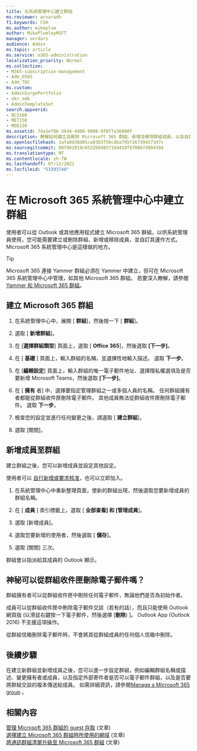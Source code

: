 ```yaml
---
title: 在系統管理中心建立群組
ms.reviewer: arvaradh
f1.keywords: CSH
ms.author: mikeplum
author: MikePlumleyMSFT
manager: serdars
audience: Admin
ms.topic: article
ms.service: o365-administration
localization_priority: Normal
ms.collection:
- M365-subscription-management
- Adm_O365
- Adm_TOC
ms.custom:
- AdminSurgePortfolio
- okr_smb
- AdminTemplateSet
search.appverid:
- BCS160
- MET150
- MOE150
ms.assetid: 74a1ef8b-3844-4d08-9980-9f8f7a36000f
description: 瞭解如何建立及刪除 Microsoft 365 群組、新增及移除群組成員，以及自訂群組的運作方式。
ms.openlocfilehash: 1afa8d38d05ca0383f56cdba795f26739457347c
ms.sourcegitcommit: 00f001019c653269d85718d410f970887d904304
ms.translationtype: MT
ms.contentlocale: zh-TW
ms.lasthandoff: 07/12/2021
ms.locfileid: "53393748"
---
```

# <a name="create-a-group-in-the-microsoft-365-admin-center"></a>在 Microsoft 365 系統管理中心中建立群組
  
使用者可以從 Outlook 或其他應用程式建立 Microsoft 365 群組，以供系統管理員使用，您可能需要建立或刪除群組、新增或移除成員，並自訂其運作方式。 Microsoft 365 系統管理中心是這樣做的地方。 

> [!TIP]
> Microsoft 365 連接 Yammer 群組必須在 Yammer 中建立，但可在 Microsoft 365 系統管理中心中管理，如其他 Microsoft 365 群組。 若要深入瞭解，請參閱[Yammer 和 Microsoft 365 群組](/yammer/manage-yammer-groups/yammer-and-office-365-groups)。 

## <a name="create-a-microsoft-365-group"></a>建立 Microsoft 365 群組

1. 在系統管理中心中，展開 [ **群組**]，然後按一下 [ **群組**]。

2. 選取 [ **新增群組**]。
  
3. 在 [**選擇群組類型**] 頁面上，選取 [ **Office 365**]，然後選取 **[下一步]**。

4. 在 [ **基礎** ] 頁面上，輸入群組的名稱，並選擇性地輸入描述。 選取 **下一步**。
    
5. 在 [**編輯設定**] 頁面上，輸入群組的唯一電子郵件地址、選擇隱私權選項及是否要新增 Microsoft Teams，然後選取 **[下一步]**。
    
6. 在 [ **擁有** 者] 中，選擇要指定管理群組之一或多個人員的名稱。 任何群組擁有者都能從群組收件匣刪除電子郵件。 其他成員無法從群組收件匣刪除電子郵件。 選取 **下一步**。
    
7. 檢查您的設定並進行任何變更之後，請選取 [ **建立群組**]。

8. 選取 [關閉]。
    
## <a name="add-members-to-the-group"></a>新增成員至群組

建立群組之後，您可以新增成員並設定其他設定。

使用者可以 [自行新增或要求核准](https://support.microsoft.com/office/2e59e19c-b872-44c8-ae84-0acc4b79c45d)，也可以立即加入。

1. 在系統管理中心中重新整理頁面，使新的群組出現，然後選取您要新增成員的群組名稱。
    
2. 在 [ **成員** ] 索引標籤上，選取 [ **全部查看] 和 [管理成員**]。

3. 選取 [新增成員]。
    
4. 選取您要新增的使用者，然後選取 [ **儲存**]。
    
5. 選取 [關閉] 三次。 
    
群組會以指派給其成員的 Outlook 顯示。

## <a name="who-can-delete-email-from-the-group-inbox"></a>神秘可以從群組收件匣刪除電子郵件嗎？

群組擁有者可以從群組收件匣中刪除任何電子郵件，無論他們是否為初始作者。
  
成員可以從群組收件匣中刪除電子郵件交談（若有的話），而且只能使用 Outlook 網頁版 (以滑鼠右鍵按一下電子郵件，然後選擇 [**刪除**) ]。 Outlook App (Outlook 2016) 不支援這項操作。
  
從群組信箱刪除電子郵件時，不會將其從群組成員的任何個人信箱中刪除。

## <a name="next-steps"></a>後續步驟

在建立新群組並新增成員之後，您可以進一步設定群組，例如編輯群組名稱或描述、變更擁有者或成員，以及指定外部寄件者是否可以電子郵件群組，以及是否要將群組交談的複本傳送給成員。 如需詳細資訊，請參閱[Manage a Microsoft 365 group](manage-groups.md) 。

## <a name="related-content"></a>相關內容

[管理 Microsoft 365 群組的 guest 存取](https://support.microsoft.com/office/bfc7a840-868f-4fd6-a390-f347bf51aff6) (文章) \
[選擇建立 Microsoft 365 群組時所使用的網域](../../solutions/choose-domain-to-create-groups.md) (文章) \
[將通訊群組清單升級至 Microsoft 365 群組](../manage/upgrade-distribution-lists.md) (文章) 